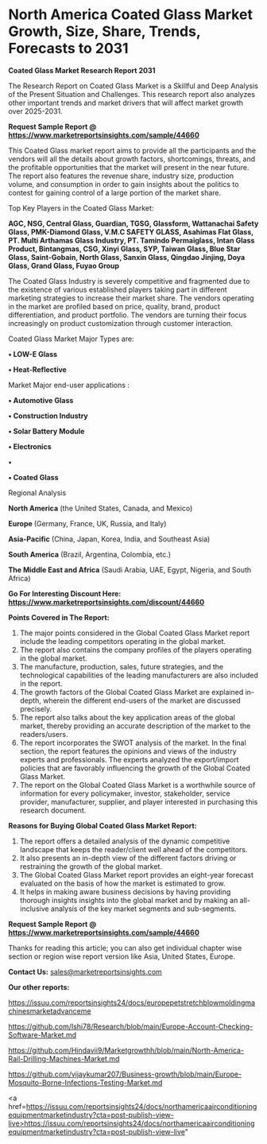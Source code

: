 # North America Coated Glass Market Growth, Size, Share, Trends, Forecasts to 2031

<strong>Coated Glass Market Research Report 2031</strong>

The Research Report on Coated Glass Market is a Skillful and Deep Analysis of the Present Situation and Challenges. This research report also analyzes other important trends and market drivers that will affect market growth over 2025-2031.

<strong>Request Sample Report @ <a href=https://www.marketreportsinsights.com/sample/44660>https://www.marketreportsinsights.com/sample/44660</a></strong>

This Coated Glass market report aims to provide all the participants and the vendors will all the details about growth factors, shortcomings, threats, and the profitable opportunities that the market will present in the near future. The report also features the revenue share, industry size, production volume, and consumption in order to gain insights about the politics to contest for gaining control of a large portion of the market share.

Top Key Players in the Coated Glass Market:

<strong>AGC, NSG, Central Glass, Guardian, TGSG, Glassform, Wattanachai Safety Glass, PMK-Diamond Glass, V.M.C SAFETY GLASS, Asahimas Flat Glass, PT. Multi Arthamas Glass Industry, PT. Tamindo Permaiglass, Intan Glass Product, Bintangmas, CSG, Xinyi Glass, SYP, Taiwan Glass, Blue Star Glass, Saint-Gobain, North Glass, Sanxin Glass, Qingdao Jinjing, Doya Glass, Grand Glass, Fuyao Group</strong>

The Coated Glass Industry is severely competitive and fragmented due to the existence of various established players taking part in different marketing strategies to increase their market share. The vendors operating in the market are profiled based on price, quality, brand, product differentiation, and product portfolio. The vendors are turning their focus increasingly on product customization through customer interaction.

Coated Glass Market Major Types are:

<strong>•  LOW-E Glass

•  Heat-Reflective</strong>

Market Major end-user applications :

<strong>•  Automotive Glass

•  Construction Industry

•  Solar Battery Module

•  Electronics

•  

•  Coated Glass</strong>

Regional Analysis

</u><strong><b>North America</b></strong> (the United States, Canada, and Mexico)

<strong><b>Europe </b></strong>(Germany, France, UK, Russia, and Italy)

<strong><b>Asia-Pacific</b></strong> (China, Japan, Korea, India, and Southeast Asia)

<strong><b>South America</b></strong> (Brazil, Argentina, Colombia, etc.)

<strong><b>The Middle East and Africa</b></strong> (Saudi Arabia, UAE, Egypt, Nigeria, and South Africa)

<strong>Go For Interesting Discount Here: <a href=https://www.marketreportsinsights.com/discount/44660>https://www.marketreportsinsights.com/discount/44660</a></strong>

<strong>Points Covered in The Report:</strong>
<ol>
  <li>The major points considered in the Global Coated Glass Market report include the leading competitors operating in the global market.</li>
  <li>The report also contains the company profiles of the players operating in the global market.</li>
  <li>The manufacture, production, sales, future strategies, and the technological capabilities of the leading manufacturers are also included in the report.</li>
  <li>The growth factors of the Global Coated Glass Market are explained in-depth, wherein the different end-users of the market are discussed precisely.</li>
  <li>The report also talks about the key application areas of the global market, thereby providing an accurate description of the market to the readers/users.</li>
  <li>The report incorporates the SWOT analysis of the market. In the final section, the report features the opinions and views of the industry experts and professionals. The experts analyzed the export/import policies that are favorably influencing the growth of the Global Coated Glass Market.</li>
  <li>The report on the Global Coated Glass Market is a worthwhile source of information for every policymaker, investor, stakeholder, service provider, manufacturer, supplier, and player interested in purchasing this research document.</li>
</ol>
<strong>Reasons for Buying Global Coated Glass Market Report:</strong>

<ol>
  <li>The report offers a detailed analysis of the dynamic competitive landscape that keeps the reader/client well ahead of the competitors.</li>
  <li>It also presents an in-depth view of the different factors driving or restraining the growth of the global market.</li>
  <li>The Global Coated Glass Market report provides an eight-year forecast evaluated on the basis of how the market is estimated to grow.</li>
  <li>It helps in making aware business decisions by having providing thorough insights insights into the global market and by making an all-inclusive analysis of the key market segments and sub-segments.</li>
</ol>
<strong>Request Sample Report @ <a href=https://www.marketreportsinsights.com/sample/44660>https://www.marketreportsinsights.com/sample/44660</a></strong>


Thanks for reading this article; you can also get individual chapter wise section or region wise report version like Asia, United States, Europe.

<strong>Contact Us:</strong>
sales@marketreportsinsights.com

<strong>Our other reports:</strong>

<a href=https://issuu.com/reportsinsights24/docs/europepetstretchblowmoldingmachinesmarketadvanceme>https://issuu.com/reportsinsights24/docs/europepetstretchblowmoldingmachinesmarketadvanceme</a>

<a href=https://github.com/Ishi78/Research/blob/main/Europe-Account-Checking-Software-Market.md>https://github.com/Ishi78/Research/blob/main/Europe-Account-Checking-Software-Market.md</a>

<a href=https://github.com/Hindavii9/Marketgrowthh/blob/main/North-America-Rail-Drilling-Machines-Market.md>https://github.com/Hindavii9/Marketgrowthh/blob/main/North-America-Rail-Drilling-Machines-Market.md</a>

<a href=https://github.com/vijaykumar207/Business-growth/blob/main/Europe-Mosquito-Borne-Infections-Testing-Market.md>https://github.com/vijaykumar207/Business-growth/blob/main/Europe-Mosquito-Borne-Infections-Testing-Market.md</a>

<a href=https://issuu.com/reportsinsights24/docs/northamericaairconditioningequipmentmarketindustry?cta=post-publish-view-live>https://issuu.com/reportsinsights24/docs/northamericaairconditioningequipmentmarketindustry?cta=post-publish-view-live</a>"

